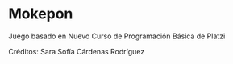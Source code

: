 # Mokepon
Juego basado en Nuevo Curso de Programación Básica de Platzi

Créditos: Sara Sofía Cárdenas Rodríguez
